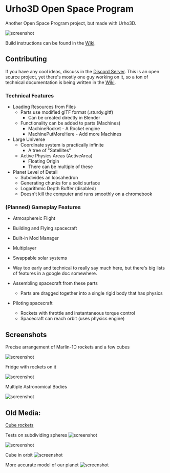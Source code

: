 # Urho3D Open Space Program
Another Open Space Program project, but made with Urho3D.

![screenshot](https://cdn.discordapp.com/attachments/421375838953537546/553854430005690368/Screenshot_2019-03-09_00-16-52.png "This is what it looks like at the time this README is being written")

Build instructions can be found in the [Wiki](https://github.com/TheOpenSpaceProgram/urho-osp/wiki/).

## Contributing

If you have any cool ideas, discuss in the [Discord Server](https://discord.gg/7xFsKRg). This is an open source project, yet there's mostly one guy working on it, so a ton of technical documentation is being written in the [Wiki](https://github.com/TheOpenSpaceProgram/urho-osp/wiki).

### Technical Features
 * Loading Resources from Files
   * Parts use modified glTF format (.sturdy.gltf)
     * Can be created directly in Blender
   * Functionality can be added to parts (Machines)
     * MachineRocket - A Rocket engine
     * MachinePutMoreHere - Add more Machines
 * Large Universe
   * Coordinate system is practically infinite
     * A tree of "Satellites"
   * Active Physics Areas (ActiveArea)
     * Floating Origin
     * There can be multiple of these
 * Planet Level of Detail
   * Subdivides an Icosahedron
   * Generating chunks for a solid surface
   * Logarithmic Depth Buffer (disabled)
   * Doesn't kill the computer and runs smoothly on a chromebook

### (Planned) Gameplay Features
 * Atmosphereic Flight
 * Building and Flying spacecraft
 * Built-in Mod Manager
 * Multiplayer
 * Swappable solar systems 
 * Way too early and technical to really say much here, but there's big lists of features in a google doc somewhere.

 * Assembling spacecraft from these parts
   * Parts are dragged together into a single rigid body that has physics
 * Piloting spacecraft
   * Rockets with throttle and instantaneous torque control
   * Spacecraft can reach orbit (uses physics engine)



## Screenshots

Precise arrangement of Marlin-1D rockets and a few cubes

![screenshot](https://cdn.discordapp.com/attachments/418085421747011585/603044840300871730/unknown.png "")

Fridge with rockets on it

![screenshot](https://cdn.discordapp.com/attachments/418085421747011585/603694930279530498/unknown.png "")

Multiple Astronomical Bodies

![screenshot](https://cdn.discordapp.com/attachments/421375838953537546/608817108666548265/Screenshot_2019-08-07_17-17-36.png "")

## Old Media:

[Cube rockets](http://www.youtube.com/watch?v=hFYCftKDFMg)

Tests on subdividing spheres
![screenshot](https://cdn.discordapp.com/attachments/325425261069860875/415682532626137089/Screenshot_2018-02-20_17-32-48.png "It looks pretty but it's completely wrong.")

![screenshot](https://cdn.discordapp.com/attachments/425003724633669633/428391873720090639/Screenshot_2018-03-27_20-14-23.png "This too is completely wrong.")

Cube in orbit
![screenshot](https://cdn.discordapp.com/attachments/425003724633669633/451141764582080533/Screenshot_2018-05-29_14-29-53.png "An inverse square force towards the center.")

More accurate model of our planet
![screenshot](https://cdn.discordapp.com/attachments/425003724633669633/448727538706153472/Screenshot_2018-05-22_23-02-33.png "This the truth, don't let the government fool you.")

